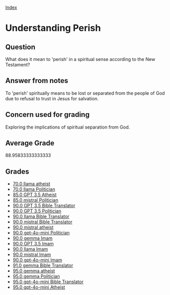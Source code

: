 
[Index](../../index.md)
# Understanding Perish
## Question
What does it mean to 'perish' in a spiritual sense according to the New Testament?

## Answer from notes
To 'perish' spiritually means to be lost or separated from the people of God due to refusal to trust in Jesus for salvation.

## Concern used for grading
Exploring the implications of spiritual separation from God.

## Average Grade
88.95833333333333

## Grades
 * [70.0 llama atheist](../answers/llama_atheist/Understanding_Perish.md)
 * [70.0 llama Politician](../answers/llama_Politician/Understanding_Perish.md)
 * [85.0 GPT 3.5 Atheist](../answers/GPT_3.5_Atheist/Understanding_Perish.md)
 * [85.0 mistral Politician](../answers/mistral_Politician/Understanding_Perish.md)
 * [90.0 GPT 3.5 Bible Translator](../answers/GPT_3.5_Bible_Translator/Understanding_Perish.md)
 * [90.0 GPT 3.5 Politician](../answers/GPT_3.5_Politician/Understanding_Perish.md)
 * [90.0 llama Bible Translator](../answers/llama_Bible_Translator/Understanding_Perish.md)
 * [90.0 mistral Bible Translator](../answers/mistral_Bible_Translator/Understanding_Perish.md)
 * [90.0 mistral atheist](../answers/mistral_atheist/Understanding_Perish.md)
 * [90.0 gpt-4o-mini Politician](../answers/gpt-4o-mini_Politician/Understanding_Perish.md)
 * [90.0 gemma Imam](../answers/gemma_Imam/Understanding_Perish.md)
 * [90.0 GPT 3.5 Imam](../answers/GPT_3.5_Imam/Understanding_Perish.md)
 * [90.0 llama Imam](../answers/llama_Imam/Understanding_Perish.md)
 * [90.0 mistral Imam](../answers/mistral_Imam/Understanding_Perish.md)
 * [90.0 gpt-4o-mini Imam](../answers/gpt-4o-mini_Imam/Understanding_Perish.md)
 * [91.0 gemma Bible Translator](../answers/gemma_Bible_Translator/Understanding_Perish.md)
 * [95.0 gemma atheist](../answers/gemma_atheist/Understanding_Perish.md)
 * [95.0 gemma Politician](../answers/gemma_Politician/Understanding_Perish.md)
 * [95.0 gpt-4o-mini Bible Translator](../answers/gpt-4o-mini_Bible_Translator/Understanding_Perish.md)
 * [95.0 gpt-4o-mini Atheist](../answers/gpt-4o-mini_Atheist/Understanding_Perish.md)
